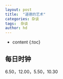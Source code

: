 ```yaml
---
layout: post
title:  "道德的艺术"
categories: 杂谈
tags:  杂谈
author: hd
---
```


* content
{:toc}

## 每日时钟

6.50，12.00，5.50，10.30


